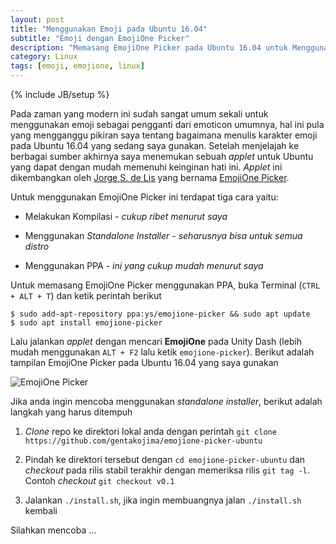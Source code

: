 ```yaml
---
layout: post
title: "Menggunakan Emoji pada Ubuntu 16.04"
subtitle: "Emoji dengan EmojiOne Picker"
description: "Memasang EmojiOne Picker pada Ubuntu 16.04 untuk Menggunakan Emoji"
category: Linux
tags: [emoji, emojione, linux]
---
```

{% include JB/setup %}

Pada zaman yang modern ini sudah sangat umum sekali untuk menggunakan emoji sebagai pengganti dari emoticon umumnya, hal ini pula yang mengganggu pikiran saya tentang bagaimana menulis karakter emoji pada Ubuntu 16.04 yang sedang saya gunakan. Setelah menjelajah ke berbagai sumber akhirnya saya menemukan sebuah _applet_ untuk Ubuntu yang dapat dengan mudah memenuhi keinginan hati ini. _Applet_ ini dikembangkan oleh [Jorge S. de Lis](https://twitter.com/gentakojima) yang bernama [EmojiOne Picker](https://github.com/gentakojima/emojione-picker-ubuntu).

Untuk menggunakan EmojiOne Picker ini terdapat tiga cara yaitu:

- Melakukan Kompilasi - _cukup ribet menurut saya_

- Menggunakan _Standalone Installer_ - _seharusnya bisa untuk semua distro_

- Menggunakan PPA - _ini yang cukup mudah menurut saya_

Untuk memasang EmojiOne Picker menggunakan PPA, buka Terminal (`CTRL + ALT + T`) dan ketik perintah berikut

    $ sudo add-apt-repository ppa:ys/emojione-picker && sudo apt update
    $ sudo apt install emojione-picker

Lalu jalankan _applet_ dengan mencari **EmojiOne** pada Unity Dash (lebih mudah menggunakan `ALT + F2` lalu ketik `emojione-picker`).
Berikut adalah tampilan EmojiOne Picker pada Ubuntu 16.04 yang saya gunakan

<img src="{{ site.url }}/img/emojione-picker.gif" class="img-responsive" alt="EmojiOne Picker">

Jika anda ingin mencoba menggunakan _standalone installer_, berikut adalah langkah yang harus ditempuh

1. _Clone_ repo ke direktori lokal anda dengan perintah `git clone https://github.com/gentakojima/emojione-picker-ubuntu`

2. Pindah ke direktori tersebut dengan `cd emojione-picker-ubuntu` dan _checkout_ pada rilis stabil terakhir dengan memeriksa rilis `git tag -l`. Contoh _checkout_ `git checkout v0.1`

3. Jalankan `./install.sh`, jika ingin membuangnya jalan `./install.sh` kembali

Silahkan mencoba ...